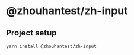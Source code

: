 <!--
 * @Version: 2.0
 * @Autor: Zhou Han
 * @Date: 2022-01-05 19:59:10
 * @LastEditors: Zhou Han
 * @LastEditTime: 2022-01-06 11:27:01
 * @Description: file content
-->
# @zhouhantest/zh-input

## Project setup
```
yarn install @zhouhantest/zh-input
```
